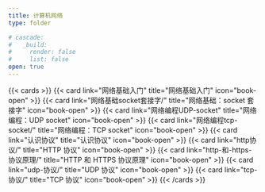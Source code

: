 ```yaml
---
title: 计算机网络
type: folder

# cascade:
#   _build:
#     render: false
#     list: false
open: true
---
```

{{< cards >}}
  {{< card link="网络基础入门" title="网络基础入门" icon="book-open" >}}
  {{< card link="网络基础socket套接字/" title="网络基础：socket 套接字" icon="book-open" >}}
  {{< card link="网络编程UDP-socket" title="网络编程：UDP socket" icon="book-open" >}}
  {{< card link="网络编程tcp-socket/" title="网络编程：TCP socket" icon="book-open" >}}
  {{< card link="认识协议" title="认识协议" icon="book-open" >}}
  {{< card link="http协议/" title="HTTP 协议" icon="book-open" >}}
  {{< card link="http-和-https-协议原理/" title="HTTP 和 HTTPS 协议原理" icon="book-open" >}}
  {{< card link="udp-协议/" title="UDP 协议" icon="book-open" >}}
    {{< card link="tcp-协议/" title="TCP 协议" icon="book-open" >}}
{{< /cards >}}